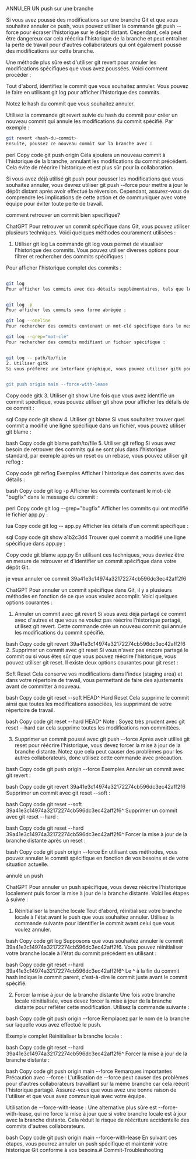 ANNULER UN push sur une branche


Si vous avez poussé des modifications sur une branche Git et que vous souhaitez annuler ce push, vous pouvez utiliser la commande git push --force pour écraser l'historique sur le dépôt distant. Cependant, cela peut être dangereux car cela réécrira l'historique de la branche et peut entraîner la perte de travail pour d'autres collaborateurs qui ont également poussé des modifications sur cette branche.

Une méthode plus sûre est d'utiliser git revert pour annuler les modifications spécifiques que vous avez poussées. Voici comment procéder :

Tout d'abord, identifiez le commit que vous souhaitez annuler. Vous pouvez le faire en utilisant git log pour afficher l'historique des commits.

Notez le hash du commit que vous souhaitez annuler.

Utilisez la commande git revert suivie du hash du commit pour créer un nouveau commit qui annule les modifications du commit spécifié. Par exemple :

```bash
git revert <hash-du-commit>
Ensuite, poussez ce nouveau commit sur la branche avec :
```
perl
Copy code
git push origin <nom-de-votre-branche>
Cela ajoutera un nouveau commit à l'historique de la branche, annulant les modifications du commit précédent. Cela évite de réécrire l'historique et est plus sûr pour la collaboration.

Si vous avez déjà utilisé git push pour pousser les modifications que vous souhaitez annuler, vous devrez utiliser git push --force pour mettre à jour le dépôt distant après avoir effectué la réversion. Cependant, assurez-vous de comprendre les implications de cette action et de communiquer avec votre équipe pour éviter toute perte de travail.

comment retrouver un commit bien specifique?

ChatGPT
Pour retrouver un commit spécifique dans Git, vous pouvez utiliser plusieurs techniques. Voici quelques méthodes couramment utilisées :

1. Utiliser git log
La commande git log vous permet de visualiser l'historique des commits. Vous pouvez utiliser diverses options pour filtrer et rechercher des commits spécifiques :

Pour afficher l'historique complet des commits :

```bash

git log
Pour afficher les commits avec des détails supplémentaires, tels que les changements de fichier :
```
```bash

git log -p
Pour afficher les commits sous forme abrégée :
```


```bash
git log --oneline
Pour rechercher des commits contenant un mot-clé spécifique dans le message du commit :
```

```bash
git log --grep="mot-clé"
Pour rechercher des commits modifiant un fichier spécifique :
```

```bash

git log -- path/to/file
2. Utiliser gitk
Si vous préférez une interface graphique, vous pouvez utiliser gitk pour visualiser l'historique des commits :


git push origin main --force-with-lease

```

Copy code
gitk
3. Utiliser git show
Une fois que vous avez identifié un commit spécifique, vous pouvez utiliser git show pour afficher les détails de ce commit :

sql
Copy code
git show <hash-du-commit>
4. Utiliser git blame
Si vous souhaitez trouver quel commit a modifié une ligne spécifique dans un fichier, vous pouvez utiliser git blame :

bash
Copy code
git blame path/to/file
5. Utiliser git reflog
Si vous avez besoin de retrouver des commits qui ne sont plus dans l'historique standard, par exemple après un reset ou un rebase, vous pouvez utiliser git reflog :

Copy code
git reflog
Exemples
Afficher l'historique des commits avec des détails :

bash
Copy code
git log -p
Afficher les commits contenant le mot-clé "bugfix" dans le message du commit :

perl
Copy code
git log --grep="bugfix"
Afficher les commits qui ont modifié le fichier app.py :

lua
Copy code
git log -- app.py
Afficher les détails d'un commit spécifique :

sql
Copy code
git show a1b2c3d4
Trouver quel commit a modifié une ligne spécifique dans app.py :

Copy code
git blame app.py
En utilisant ces techniques, vous devriez être en mesure de retrouver et d'identifier un commit spécifique dans votre dépôt Git.

je veux annuler ce commit 39a41e3c14974a32172274cb596dc3ec42aff2f6

ChatGPT
Pour annuler un commit spécifique dans Git, il y a plusieurs méthodes en fonction de ce que vous voulez accomplir. Voici quelques options courantes :

1. Annuler un commit avec git revert
Si vous avez déjà partagé ce commit avec d'autres et que vous ne voulez pas réécrire l'historique partagé, utilisez git revert. Cette commande crée un nouveau commit qui annule les modifications du commit spécifié.

bash
Copy code
git revert 39a41e3c14974a32172274cb596dc3ec42aff2f6
2. Supprimer un commit avec git reset
Si vous n'avez pas encore partagé le commit ou si vous êtes sûr que vous pouvez réécrire l'historique, vous pouvez utiliser git reset. Il existe deux options courantes pour git reset :

Soft Reset
Cela conserve vos modifications dans l'index (staging area) et dans votre répertoire de travail, vous permettant de faire des ajustements avant de committer à nouveau.

bash
Copy code
git reset --soft HEAD^
Hard Reset
Cela supprime le commit ainsi que toutes les modifications associées, les supprimant de votre répertoire de travail.

bash
Copy code
git reset --hard HEAD^
Note : Soyez très prudent avec git reset --hard car cela supprime toutes les modifications non committées.

3. Supprimer un commit poussé avec git push --force
Après avoir utilisé git reset pour réécrire l'historique, vous devez forcer la mise à jour de la branche distante. Notez que cela peut causer des problèmes pour les autres collaborateurs, donc utilisez cette commande avec précaution.

bash
Copy code
git push origin <branch-name> --force
Exemples
Annuler un commit avec git revert :

bash
Copy code
git revert 39a41e3c14974a32172274cb596dc3ec42aff2f6
Supprimer un commit avec git reset --soft :

bash
Copy code
git reset --soft 39a41e3c14974a32172274cb596dc3ec42aff2f6^
Supprimer un commit avec git reset --hard :

bash
Copy code
git reset --hard 39a41e3c14974a32172274cb596dc3ec42aff2f6^
Forcer la mise à jour de la branche distante après un reset :

bash
Copy code
git push origin <branch-name> --force
En utilisant ces méthodes, vous pouvez annuler le commit spécifique en fonction de vos besoins et de votre situation actuelle.

annulé un push

ChatGPT
Pour annuler un push spécifique, vous devez réécrire l'historique localement puis forcer la mise à jour de la branche distante. Voici les étapes à suivre :

1. Réinitialiser la branche locale
Tout d'abord, réinitialisez votre branche locale à l'état avant le push que vous souhaitez annuler. Utilisez la commande suivante pour identifier le commit avant celui que vous voulez annuler.

bash
Copy code
git log
Supposons que vous souhaitez annuler le commit 39a41e3c14974a32172274cb596dc3ec42aff2f6. Vous pouvez réinitialiser votre branche locale à l'état du commit précédent en utilisant :

bash
Copy code
git reset --hard 39a41e3c14974a32172274cb596dc3ec42aff2f6^
Le ^ à la fin du commit hash indique le commit parent, c'est-à-dire le commit juste avant le commit spécifié.

2. Forcer la mise à jour de la branche distante
Une fois votre branche locale réinitialisée, vous devez forcer la mise à jour de la branche distante pour refléter cette modification. Utilisez la commande suivante :

bash
Copy code
git push origin <nom-de-la-branche> --force
Remplacez <nom-de-la-branche> par le nom de la branche sur laquelle vous avez effectué le push.

Exemple complet
Réinitialiser la branche locale :

bash
Copy code
git reset --hard 39a41e3c14974a32172274cb596dc3ec42aff2f6^
Forcer la mise à jour de la branche distante :

bash
Copy code
git push origin main --force
Remarques importantes
Précaution avec --force : L'utilisation de --force peut causer des problèmes pour d'autres collaborateurs travaillant sur la même branche car cela réécrit l'historique partagé. Assurez-vous que vous avez une bonne raison de l'utiliser et que vous avez communiqué avec votre équipe.

Utilisation de --force-with-lease : Une alternative plus sûre est --force-with-lease, qui ne force la mise à jour que si votre branche locale est à jour avec la branche distante. Cela réduit le risque de réécriture accidentelle des commits d'autres collaborateurs.

bash
Copy code
git push origin main --force-with-lease
En suivant ces étapes, vous pourrez annuler un push spécifique et maintenir votre historique Git conforme à vos besoins.# Commit-Troubleshooting
